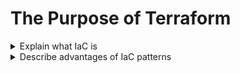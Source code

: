 # The Purpose of Terraform



<details>
<summary>Explain what IaC is</summary>

- Nested list
  - with sub-items
</details>

<details>
<summary>Describe advantages of IaC patterns</summary>

- Nested list
  - with sub-items
</details>
